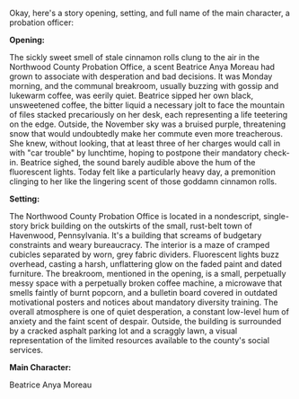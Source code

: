 Okay, here's a story opening, setting, and full name of the main character, a probation officer:

**Opening:**

The sickly sweet smell of stale cinnamon rolls clung to the air in the Northwood County Probation Office, a scent Beatrice Anya Moreau had grown to associate with desperation and bad decisions. It was Monday morning, and the communal breakroom, usually buzzing with gossip and lukewarm coffee, was eerily quiet. Beatrice sipped her own black, unsweetened coffee, the bitter liquid a necessary jolt to face the mountain of files stacked precariously on her desk, each representing a life teetering on the edge. Outside, the November sky was a bruised purple, threatening snow that would undoubtedly make her commute even more treacherous. She knew, without looking, that at least three of her charges would call in with "car trouble" by lunchtime, hoping to postpone their mandatory check-in. Beatrice sighed, the sound barely audible above the hum of the fluorescent lights. Today felt like a particularly heavy day, a premonition clinging to her like the lingering scent of those goddamn cinnamon rolls.

**Setting:**

The Northwood County Probation Office is located in a nondescript, single-story brick building on the outskirts of the small, rust-belt town of Havenwood, Pennsylvania. It's a building that screams of budgetary constraints and weary bureaucracy. The interior is a maze of cramped cubicles separated by worn, grey fabric dividers. Fluorescent lights buzz overhead, casting a harsh, unflattering glow on the faded paint and dated furniture. The breakroom, mentioned in the opening, is a small, perpetually messy space with a perpetually broken coffee machine, a microwave that smells faintly of burnt popcorn, and a bulletin board covered in outdated motivational posters and notices about mandatory diversity training. The overall atmosphere is one of quiet desperation, a constant low-level hum of anxiety and the faint scent of despair. Outside, the building is surrounded by a cracked asphalt parking lot and a scraggly lawn, a visual representation of the limited resources available to the county's social services.

**Main Character:**

Beatrice Anya Moreau
